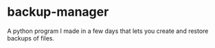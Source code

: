 # backup-manager
A python program I made in a few days that lets you create and restore backups of files.
